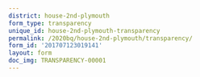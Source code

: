 ```yaml
---
district: house-2nd-plymouth
form_type: transparency
unique_id: house-2nd-plymouth-transparency
permalink: /2020bq/house-2nd-plymouth/transparency/
form_id: '201707123019141'
layout: form
doc_img: TRANSPARENCY-00001
---
```

